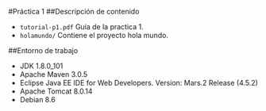 #Práctica 1
##Descripción de contenido
- `tutorial-p1.pdf` Guía de la practica 1.
- `holamundo/` Contiene el proyecto hola mundo.

##Entorno de trabajo
- JDK 1.8.0_101
- Apache Maven 3.0.5
- Eclipse Java EE IDE for Web Developers. Version: Mars.2 Release (4.5.2)
- Apache Tomcat 8.0.14
- Debian 8.6